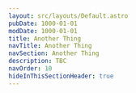 ```yaml
---
layout: src/layouts/Default.astro
pubDate: 1000-01-01
modDate: 1000-01-01
title: Another Thing
navTitle: Another Thing
navSection: Another Thing
description: TBC
navOrder: 10
hideInThisSectionHeader: true
---
```


